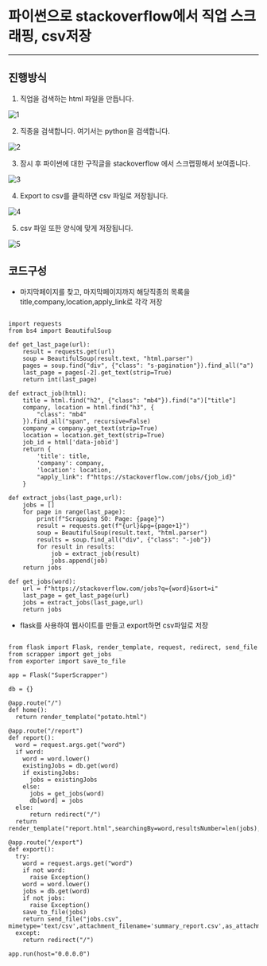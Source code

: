 # 파이썬으로 stackoverflow에서 직업 스크래핑, csv저장
---------------------------------------
## 진행방식

1. 직업을 검색하는 html 파일을 만듭니다.

![1](https://user-images.githubusercontent.com/76992049/114296989-209ab780-9ae9-11eb-914d-1d5c9121735c.JPG)

2. 직종을 검색합니다. 여기서는 python을 검색합니다.

![2](https://user-images.githubusercontent.com/76992049/114296992-2c867980-9ae9-11eb-9475-1d620b0b9bc1.JPG)

3. 잠시 후 파이썬에 대한 구직글을 stackoverflow 에서 스크랩핑해서 보여줍니다.

![3](https://user-images.githubusercontent.com/76992049/114296994-2db7a680-9ae9-11eb-970e-17354a79d3db.JPG)

4. Export to csv를 클릭하면 csv 파일로 저장됩니다.

![4](https://user-images.githubusercontent.com/76992049/114296995-2f816a00-9ae9-11eb-88fb-6c70c82b2545.JPG)

5. csv 파일 또한 양식에 맞게 저장됩니다.

![5](https://user-images.githubusercontent.com/76992049/114296997-301a0080-9ae9-11eb-9034-491f8122c5cc.JPG)

## 코드구성

* 마지막페이지를 찾고, 마지막페이지까지 해당직종의 목록을 title,company,location,apply_link로 각각 저장

<pre><code>
import requests
from bs4 import BeautifulSoup

def get_last_page(url):
    result = requests.get(url)
    soup = BeautifulSoup(result.text, "html.parser")
    pages = soup.find("div", {"class": "s-pagination"}).find_all("a")
    last_page = pages[-2].get_text(strip=True)
    return int(last_page)
    
def extract_job(html):
    title = html.find("h2", {"class": "mb4"}).find("a")["title"]
    company, location = html.find("h3", {
        "class": "mb4"
    }).find_all("span", recursive=False)
    company = company.get_text(strip=True)
    location = location.get_text(strip=True)
    job_id = html['data-jobid']
    return {
        'title': title,
        'company': company,
        'location': location,
        "apply_link": f"https://stackoverflow.com/jobs/{job_id}"
    }

def extract_jobs(last_page,url):
    jobs = []
    for page in range(last_page):
        print(f"Scrapping SO: Page: {page}")
        result = requests.get(f"{url}&pg={page+1}")
        soup = BeautifulSoup(result.text, "html.parser")
        results = soup.find_all("div", {"class": "-job"})
        for result in results:
            job = extract_job(result)
            jobs.append(job)
    return jobs

def get_jobs(word):
    url = f"https://stackoverflow.com/jobs?q={word}&sort=i"
    last_page = get_last_page(url)
    jobs = extract_jobs(last_page,url)
    return jobs
</code></pre>

* flask를 사용하여 웹사이트를 만들고 export하면 csv파일로 저장

<pre><code>
from flask import Flask, render_template, request, redirect, send_file
from scrapper import get_jobs
from exporter import save_to_file

app = Flask("SuperScrapper")

db = {}

@app.route("/")
def home():
  return render_template("potato.html")

@app.route("/report")
def report():
  word = request.args.get("word")
  if word:
    word = word.lower()
    existingJobs = db.get(word)
    if existingJobs:
      jobs = existingJobs
    else:
      jobs = get_jobs(word)
      db[word] = jobs
  else:
      return redirect("/")
  return render_template("report.html",searchingBy=word,resultsNumber=len(jobs),jobs=jobs)

@app.route("/export")
def export():
  try:
    word = request.args.get("word")
    if not word:
      raise Exception()
    word = word.lower()
    jobs = db.get(word)
    if not jobs:
      raise Exception()
    save_to_file(jobs)
    return send_file("jobs.csv", mimetype='text/csv',attachment_filename='summary_report.csv',as_attachment=True)
  except:
    return redirect("/")

app.run(host="0.0.0.0")
</code></pre>
